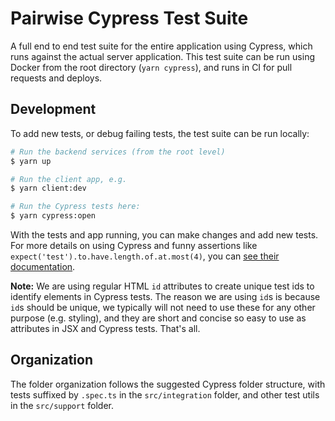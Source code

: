 # Pairwise Cypress Test Suite

A full end to end test suite for the entire application using Cypress, which runs against the actual server application. This test suite can be run using Docker from the root directory (`yarn cypress`), and runs in CI for pull requests and deploys.

## Development

To add new tests, or debug failing tests, the test suite can be run locally:

```bash
# Run the backend services (from the root level)
$ yarn up

# Run the client app, e.g.
$ yarn client:dev

# Run the Cypress tests here:
$ yarn cypress:open
```

With the tests and app running, you can make changes and add new tests. For more details on using Cypress and funny assertions like `expect('test').to.have.length.of.at.most(4)`, you can [see their documentation](https://docs.cypress.io/guides/overview/why-cypress.html).

**Note:** We are using regular HTML `id` attributes to create unique test ids to identify elements in Cypress tests. The reason we are using `id`s is because `id`s should be unique, we typically will not need to use these for any other purpose (e.g. styling), and they are short and concise so easy to use as attributes in JSX and Cypress tests. That's all.

## Organization

The folder organization follows the suggested Cypress folder structure, with tests suffixed by `.spec.ts` in the `src/integration` folder, and other test utils in the `src/support` folder.
